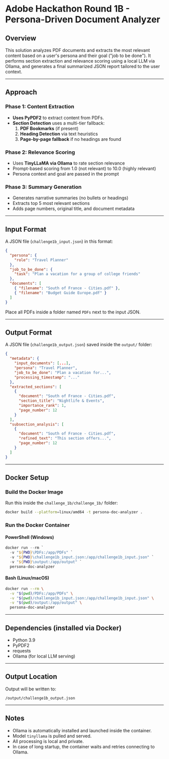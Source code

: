 # Adobe Hackathon Round 1B - Persona-Driven Document Analyzer

## Overview

This solution analyzes PDF documents and extracts the most relevant content based on a user's persona and their goal ("job to be done"). It performs section extraction and relevance scoring using a local LLM via Ollama, and generates a final summarized JSON report tailored to the user context.

---

## Approach

### Phase 1: Content Extraction

- **Uses PyPDF2** to extract content from PDFs.
- **Section Detection** uses a multi-tier fallback:
  1. **PDF Bookmarks** (if present)
  2. **Heading Detection** via text heuristics
  3. **Page-by-page fallback** if no headings are found

### Phase 2: Relevance Scoring

- Uses **TinyLLaMA via Ollama** to rate section relevance
- Prompt-based scoring from 1.0 (not relevant) to 10.0 (highly relevant)
- Persona context and goal are passed in the prompt

### Phase 3: Summary Generation

- Generates narrative summaries (no bullets or headings)
- Extracts top 5 most relevant sections
- Adds page numbers, original title, and document metadata

---

## Input Format

A JSON file (`challenge1b_input.json`) in this format:

```json
{
  "persona": {
    "role": "Travel Planner"
  },
  "job_to_be_done": {
    "task": "Plan a vacation for a group of college friends"
  },
  "documents": [
    { "filename": "South of France - Cities.pdf" },
    { "filename": "Budget Guide Europe.pdf" }
  ]
}
```

Place all PDFs inside a folder named `PDFs` next to the input JSON.

---

## Output Format

A JSON file (`challenge1b_output.json`) saved inside the `output/` folder:

```json
{
  "metadata": {
    "input_documents": [...],
    "persona": "Travel Planner",
    "job_to_be_done": "Plan a vacation for...",
    "processing_timestamp": "..."
  },
  "extracted_sections": [
    {
      "document": "South of France - Cities.pdf",
      "section_title": "Nightlife & Events",
      "importance_rank": 1,
      "page_number": 12
    }
  ],
  "subsection_analysis": [
    {
      "document": "South of France - Cities.pdf",
      "refined_text": "This section offers...",
      "page_number": 12
    }
  ]
}
```

---

## Docker Setup

### Build the Docker Image

Run this inside the `challenge_1b/challenge_1b/` folder:

```bash
docker build --platform=linux/amd64 -t persona-doc-analyzer .
```

### Run the Docker Container

#### PowerShell (Windows)

```powershell
docker run --rm `
  -v "${PWD}\PDFs:/app/PDFs" `
  -v "${PWD}\challenge1b_input.json:/app/challenge1b_input.json" `
  -v "${PWD}\output:/app/output" `
  persona-doc-analyzer
```

#### Bash (Linux/macOS)

```bash
docker run --rm \
  -v "$(pwd)/PDFs:/app/PDFs" \
  -v "$(pwd)/challenge1b_input.json:/app/challenge1b_input.json" \
  -v "$(pwd)/output:/app/output" \
  persona-doc-analyzer
```

---

## Dependencies (installed via Docker)

- Python 3.9
- PyPDF2
- requests
- Ollama (for local LLM serving)

---

## Output Location

Output will be written to:

```
/output/challenge1b_output.json
```

---

## Notes

- Ollama is automatically installed and launched inside the container.
- Model `tinyllama` is pulled and served.
- All processing is local and private.
- In case of long startup, the container waits and retries connecting to Ollama.




